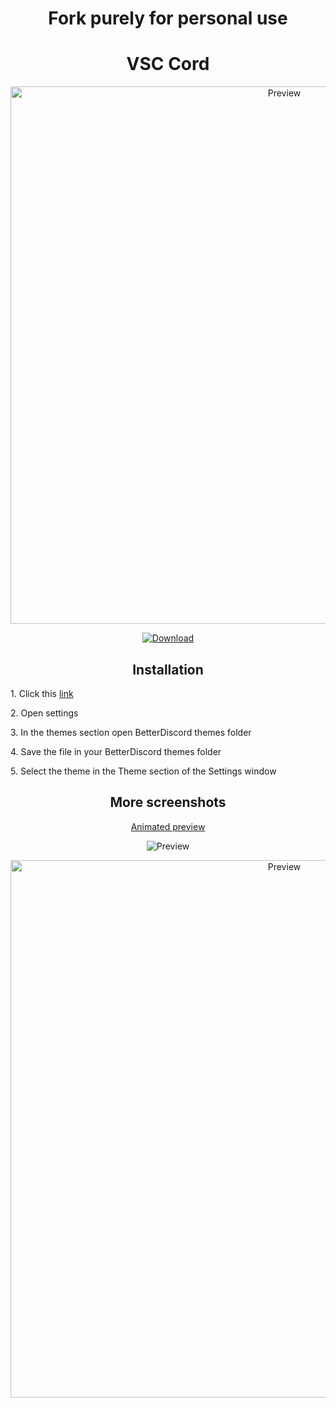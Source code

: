 <h1 align="center">Fork purely for personal use</h1>
<h1 align="center">VSC Cord</h1>
<p align="center">
  <img alt="Preview" width="860" alt="preview" src="https://cdn.discordapp.com/attachments/862688548187799565/863275036847505460/444444.png">
<p align="center">
<p align="center">
  <a href="https://betterdiscord.app/Download?id=362"> <img alt="Download" src="https://img.shields.io/badge/Download-yellowgreen?style=plastic&logo=github"></a></p>

<h2 align="center">Installation</h2>
<p>1. Click this <a href="https://betterdiscord.app/Download?id=362">link</a></p>
<p>2. Open settings
<p>3. In the themes section open BetterDiscord themes folder
<p>4. Save the file in your BetterDiscord themes folder</p>
<p>5. Select the theme in the Theme section of the Settings window</p>

<h2 align="center">More screenshots</h2>
<p align="center">
  <p align="center"><a href="https://imgur.com/a/bxaQJpB.gif">Animated preview</a></p>
  <p align="center"><img alt="Preview" alt="preview" src="https://cdn.discordapp.com/attachments/862688548187799565/863271688212840468/23.png"></p>
  <p align="center"><img alt="Preview" width="860" alt="preview" src="https://cdn.discordapp.com/attachments/862688548187799565/863063369765224498/unknown.png"></p>
<p align="center">
